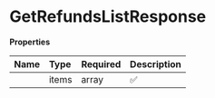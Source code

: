 # GetRefundsListResponse



**Properties**

| Name | Type | Required | Description |
| :-------- | :----------| :----------| :----------|
    | items | array | ✅ |  |




<!-- This file was generated by liblab | https://liblab.com/ -->